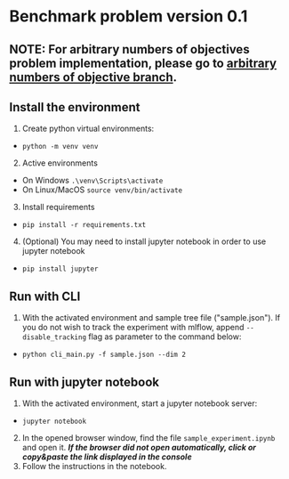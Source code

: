 # Benchmark problem version 0.1

## NOTE: For arbitrary numbers of objectives problem implementation, please go to  [arbitrary numbers of objective branch](https://github.com/dsakurai/benchmark-visualizer/tree/l-liu/n_objectives).

## Install the environment

1. Create python virtual environments:

- ```python -m venv venv```

2. Active environments

- On Windows ``.\venv\Scripts\activate ``
- On Linux/MacOS ``source venv/bin/activate``

3. Install requirements

- ``pip install -r requirements.txt``

4. (Optional) You may need to install jupyter notebook in order to use jupyter notebook

- ``pip install jupyter``

## Run with CLI

1. With the activated environment and sample tree file ("sample.json"). If you do not wish to track
   the experiment with mlflow, append ``--disable_tracking`` flag as parameter to the command below:

- ``python cli_main.py -f sample.json --dim 2``

## Run with jupyter notebook

1. With the activated environment, start a jupyter notebook server:

- ``jupyter notebook``

2. In the opened browser window, find the file ``sample_experiment.ipynb`` and open it.
   ***If the browser did not open automatically, click or copy&paste the link displayed in the console***
3. Follow the instructions in the notebook.

